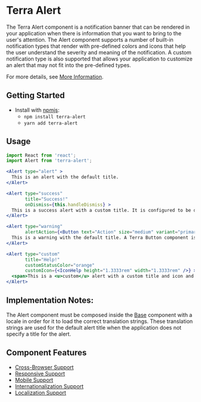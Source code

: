 # Terra Alert

The Terra Alert component is a notification banner that can be rendered in your application when there is information that you want to bring to the user's attention.  The Alert component supports a number of built-in notification types that render with pre-defined colors and icons that help the user understand the severity and meaning of the notification. A custom notification type is also supported that allows your application to customize an alert that may not fit into the pre-defined types.

For more details, see [More Information](MoreInformation.md).


## Getting Started

- Install with [npmjs](https://www.npmjs.com):
  - `npm install terra-alert`
  - `yarn add terra-alert`

## Usage

```jsx
import React from 'react';
import Alert from 'terra-alert';

<Alert type="alert" >
  This is an alert with the default title.
</Alert>

<Alert type="success"
       title="Success!"
       onDismiss={this.handleDismiss} >
  This is a success alert with a custom title. It is configured to be dismissible.
</Alert>

<Alert type="warning"
       alertAction={<Button text="Action" size="medium" variant="primary" onClick={actionFunc} />} >
  This is a warning with the default title. A Terra Button component is passed as the alert action.
</Alert>

<Alert type="custom"
       title="Help!"
       customStatusColor="orange"
       customIcon={<IconHelp height="1.3333rem" width="1.3333rem" />} >
  <span>This is a <u>custom</u> alert with a custom title and icon and the content is HTML instead of text.</span>
</Alert>
```

## Implementation Notes:
The Alert component must be composed inside the [Base][1] component with a locale in order for it to load the correct translation strings. These translation strings are used for the default alert title when the application does not specify a title for the alert.

[1]: https://github.com/cerner/terra-core/tree/master/packages/terra-base/docs

## Component Features
* [Cross-Browser Support](https://github.com/cerner/terra-core/wiki/Component-Features#cross-browser-support)
* [Responsive Support](https://github.com/cerner/terra-core/wiki/Component-Features#responsive-support)
* [Mobile Support](https://github.com/cerner/terra-core/wiki/Component-Features#mobile-support)
* [Internationalization Support](https://github.com/cerner/terra-core/wiki/Component-Features#internationalization-i18n-support)
* [Localization Support](https://github.com/cerner/terra-core/wiki/Component-Features#localization-support)
